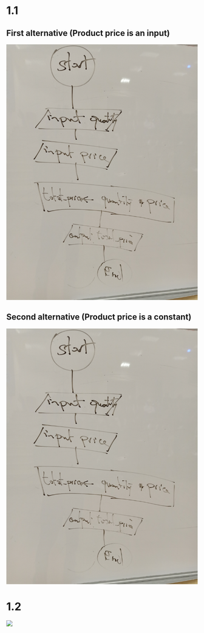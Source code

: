 # 1.1
## First alternative (Product price is an input)
![](images/1_1_a.jpg)

## Second alternative (Product price is a constant)
![](images/1_1_a.jpg)

# 1.2
![](images/1_2.jpg)
